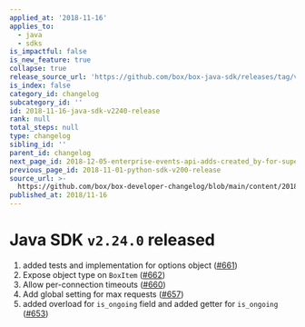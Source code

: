 ```yaml
---
applied_at: '2018-11-16'
applies_to:
  - java
  - sdks
is_impactful: false
is_new_feature: true
collapse: true
release_source_url: 'https://github.com/box/box-java-sdk/releases/tag/v2.24.0'
is_index: false
category_id: changelog
subcategory_id: ''
id: 2018-11-16-java-sdk-v2240-release
rank: null
total_steps: null
type: changelog
sibling_id: ''
parent_id: changelog
next_page_id: 2018-12-05-enterprise-events-api-adds-created_by-for-supervisors
previous_page_id: 2018-11-01-python-sdk-v200-release
source_url: >-
  https://github.com/box/box-developer-changelog/blob/main/content/2018/11-16-java-sdk-v2240-release.md
published_at: 2018/11-16
---
```

# Java SDK `v2.24.0` released

1. added tests and implementation for options object ([#661](https://github.com/box/box-java-sdk/pull/661))
2. Expose object type on `BoxItem` ([#662](https://github.com/box/box-java-sdk/pull/662))
3. Allow per-connection timeouts ([#660](https://github.com/box/box-java-sdk/pull/660))
4. Add global setting for max requests ([#657](https://github.com/box/box-java-sdk/pull/657))
5. added overload for `is_ongoing` field and added getter for `is_ongoing` ([#653](https://github.com/box/box-java-sdk/pull/653))